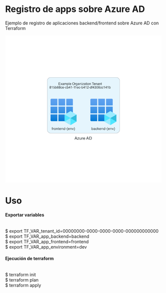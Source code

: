 # Registro de apps sobre Azure AD
Ejemplo de registro de aplicaciones backend/frontend sobre Azure AD con Terraform

![Alt text](./azure_ad.png?raw=true "Diagrama")

# Uso
#### Exportar variables
<br/>$ export TF_VAR_tenant_id=00000000-0000-0000-0000-000000000000
<br/>$ export TF_VAR_app_backend=backend
<br/>$ export TF_VAR_app_frontend=frontend
<br/>$ export TF_VAR_app_environment=dev

#### Ejecución de terraform

<br/>$ terraform init
<br/>$ terraform plan
<br/>$ terraform apply
